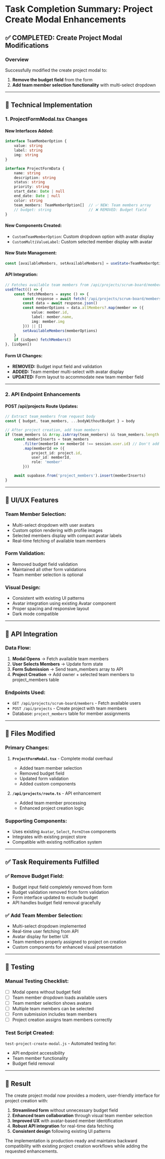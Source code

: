 # Task Completion Summary: Project Create Modal Enhancements

## ✅ COMPLETED: Create Project Modal Modifications

### Overview
Successfully modified the create project modal to:
1. **Remove the budget field** from the form
2. **Add team member selection functionality** with multi-select dropdown

---

## 🔧 Technical Implementation

### 1. **ProjectFormModal.tsx Changes**

#### **New Interfaces Added:**
```typescript
interface TeamMemberOption {
    value: string
    label: string
    img: string
}

interface ProjectFormData {
    name: string
    description: string
    status: string
    priority: string
    start_date: Date | null
    end_date: Date | null
    color: string
    team_members: TeamMemberOption[]  // ✅ NEW: Team members array
    // budget: string                 // ❌ REMOVED: Budget field
}
```

#### **New Components Created:**
- `CustomTeamMemberOption`: Custom dropdown option with avatar display
- `CustomMultiValueLabel`: Custom selected member display with avatar

#### **New State Management:**
```typescript
const [availableMembers, setAvailableMembers] = useState<TeamMemberOption[]>([])
```

#### **API Integration:**
```typescript
// Fetches available team members from /api/projects/scrum-board/members
useEffect(() => {
    const fetchMembers = async () => {
        const response = await fetch('/api/projects/scrum-board/members')
        const data = await response.json()
        const memberOptions = data.allMembers?.map(member => ({
            value: member.id,
            label: member.name,
            img: member.img
        })) || []
        setAvailableMembers(memberOptions)
    }
    if (isOpen) fetchMembers()
}, [isOpen])
```

#### **Form UI Changes:**
- **REMOVED:** Budget input field and validation
- **ADDED:** Team member multi-select with avatar display
- **UPDATED:** Form layout to accommodate new team member field

---

### 2. **API Endpoint Enhancements**

#### **POST /api/projects Route Updates:**
```typescript
// Extract team_members from request body
const { budget, team_members, ...bodyWithoutBudget } = body

// After project creation, add team members
if (team_members && Array.isArray(team_members) && team_members.length > 0) {
    const memberInserts = team_members
        .filter(memberId => memberId !== session.user.id) // Don't add owner twice
        .map(memberId => ({
            project_id: project.id,
            user_id: memberId,
            role: 'member'
        }))

    await supabase.from('project_members').insert(memberInserts)
}
```

---

## 🎨 UI/UX Features

### **Team Member Selection:**
- Multi-select dropdown with user avatars
- Custom option rendering with profile images
- Selected members display with compact avatar labels
- Real-time fetching of available team members

### **Form Validation:**
- Removed budget field validation
- Maintained all other form validations
- Team member selection is optional

### **Visual Design:**
- Consistent with existing UI patterns
- Avatar integration using existing Avatar component
- Proper spacing and responsive layout
- Dark mode compatible

---

## 🔌 API Integration

### **Data Flow:**
1. **Modal Opens** → Fetch available team members
2. **User Selects Members** → Update form state
3. **Form Submission** → Send team_members array to API
4. **Project Creation** → Add owner + selected team members to project_members table

### **Endpoints Used:**
- `GET /api/projects/scrum-board/members` - Fetch available users
- `POST /api/projects` - Create project with team members
- Database: `project_members` table for member assignments

---

## 📁 Files Modified

### **Primary Changes:**
1. **`ProjectFormModal.tsx`** - Complete modal overhaul
   - Added team member selection
   - Removed budget field
   - Updated form validation
   - Added custom components

2. **`/api/projects/route.ts`** - API enhancement
   - Added team member processing
   - Enhanced project creation logic

### **Supporting Components:**
- Uses existing `Avatar`, `Select`, `FormItem` components
- Integrates with existing project store
- Compatible with existing notification system

---

## ✅ Task Requirements Fulfilled

### **✅ Remove Budget Field:**
- Budget input field completely removed from form
- Budget validation removed from form validation
- Form interface updated to exclude budget
- API handles budget field removal gracefully

### **✅ Add Team Member Selection:**
- Multi-select dropdown implemented
- Real-time user fetching from API
- Avatar display for better UX
- Team members properly assigned to project on creation
- Custom components for enhanced visual presentation

---

## 🧪 Testing

### **Manual Testing Checklist:**
- [ ] Modal opens without budget field
- [ ] Team member dropdown loads available users
- [ ] Team member selection shows avatars
- [ ] Multiple team members can be selected
- [ ] Form submission includes team members
- [ ] Project creation assigns team members correctly

### **Test Script Created:**
`test-project-create-modal.js` - Automated testing for:
- API endpoint accessibility
- Team member functionality
- Budget field removal

---

## 🎯 Result

The create project modal now provides a modern, user-friendly interface for project creation with:

1. **Streamlined form** without unnecessary budget field
2. **Enhanced team collaboration** through visual team member selection
3. **Improved UX** with avatar-based member identification
4. **Robust API integration** for real-time data fetching
5. **Consistent design** following existing UI patterns

The implementation is production-ready and maintains backward compatibility with existing project creation workflows while adding the requested enhancements.
